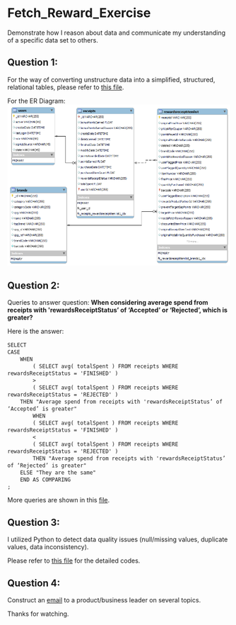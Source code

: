 # Fetch_Reward_Exercise
Demonstrate how I reason about data and communicate my understanding of a specific data set to others.

## Question 1: 

For the way of converting unstructure data into a simplified, structured, relational tables, please refer to [this file](https://github.com/chengwuw/Fetch_Reward_Exercise/blob/8bce0c709721d1ca2d7277e02e18083663cfa137/Q1_data_clean.ipynb).

For the ER Diagram:
![alt text](https://github.com/chengwuw/Fetch_Reward_Exercise/blob/8bce0c709721d1ca2d7277e02e18083663cfa137/Q1_ERD.png?raw=true) 

## Question 2:

Queries to answer question: 
**When considering average spend from receipts with 'rewardsReceiptStatus’ of ‘Accepted’ or ‘Rejected’, which is greater?**

Here is the answer:

```mysql
SELECT
CASE
	WHEN 
		( SELECT avg( totalSpent ) FROM receipts WHERE rewardsReceiptStatus = 'FINISHED' ) 
		> 
		( SELECT avg( totalSpent ) FROM receipts WHERE rewardsReceiptStatus = 'REJECTED' )
	THEN "Average spend from receipts with 'rewardsReceiptStatus’ of ‘Accepted’ is greater"
        WHEN 
		( SELECT avg( totalSpent ) FROM receipts WHERE rewardsReceiptStatus = 'FINISHED' ) 
		< 
		( SELECT avg( totalSpent ) FROM receipts WHERE rewardsReceiptStatus = 'REJECTED' )
        THEN "Average spend from receipts with 'rewardsReceiptStatus’ of ‘Rejected’ is greater"
	ELSE "They are the same"
	END AS COMPARING
;
```

More queries are shown in this [file](https://github.com/chengwuw/Fetch_Reward_Exercise/blob/a90aa31522b7c8e0cf01c0806ec0ec677f03795a/Q2_queries.sql).

## Question 3:

I utilized Python to detect data quality issues (null/missing values, duplicate values, data inconsistency).

Please refer to [this file](https://github.com/chengwuw/Fetch_Reward_Exercise/blob/e658512919b946340750f0f64a6823edbed10274/Q3_data_quality_issue.ipynb) for the detailed codes.

## Question 4:

Construct an [email](https://github.com/chengwuw/Fetch_Reward_Exercise/blob/e658512919b946340750f0f64a6823edbed10274/Q4_Email.pdf) to a product/business leader on several topics.


Thanks for watching.
